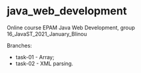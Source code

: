 # java_web_development
Online course EPAM Java Web Development, group 16_JavaST_2021_January_Blinou

Branches: 
 - task-01 - Array;
 - task-02 - XML parsing. 
